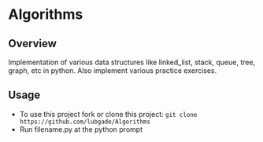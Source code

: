 # Algorithms

## Overview
Implementation of various data structures like linked_list, stack, queue, tree, graph, etc in python. Also implement various practice exercises.

## Usage
* To use this project fork or clone this project: `git clone https://github.com/lubgade/Algorithms`
* Run filename.py at the python prompt
